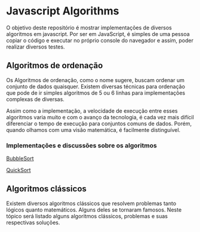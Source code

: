 # Javascript Algorithms
O objetivo deste repositório é mostrar implementações de diversos algoritmos em javascript. Por ser em JavaScript, é simples de uma pessoa copiar o código e executar no próprio console do navegador e assim, poder realizar diversos testes.

## Algoritmos de ordenação
Os Algoritmos de ordenação, como o nome sugere, buscam ordenar um conjunto de dados quaisquer. Existem diversas técnicas para ordenação que pode de ir simples algoritmos de 5 ou 6 linhas para implementações complexas de diversas.

Assim como a implementação, a velocidade de execução entre esses algoritmos varia muito e com o avanço da tecnologia, é cada vez mais difícil diferenciar o tempo de execução para conjuntos comuns de dados. Porém, quando olhamos com uma visão matemática, é facilmente distinguível.

### Implementações e discussões sobre os algoritmos

[BubbleSort](./bubblesort/BubbleSort.md)

[QuickSort](./quicksort/QuickSort.md)

## Algoritmos clássicos

Existem diversos algoritmos clássicos que resolvem problemas tanto lógicos quanto matemáticos. Alguns deles se tornaram famosos. Neste tópico será listado alguns algoritmos clássicos, problemas e suas respectivas soluções.
